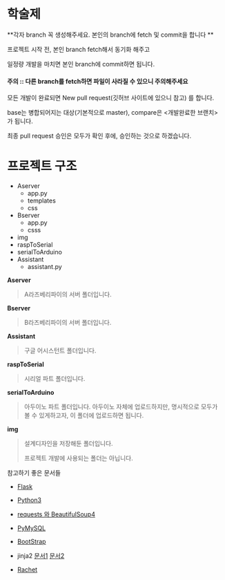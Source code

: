# 학술제


**각자 branch 꼭 생성해주세요. 본인의 branch에 fetch 및 commit을 합니다 **

프로젝트 시작 전, 본인 branch fetch해서 동기화 해주고

일정량 개발을 마치면 본인 branch에 commit하면 됩니다. 

#### **주의 :: 다른 branch를 fetch하면 파일이 사라질 수 있으니 주의해주세요**



모든 개발이 완료되면 New pull request(깃허브 사이트에 있으니 참고) 를 합니다.

base는 병합되어지는 대상(기본적으로 master), compare은 <개발완료한 브랜치> 가 됩니다.



최종 pull request 승인은 모두가 확인 후에, 승인하는 것으로 하겠습니다. 



 # 프로젝트 구조

- Aserver
  - app.py
  - templates
  - css
- Bserver
  - app.py
  - csss
- img
- raspToSerial
- serialToArduino
- Assistant
  - assistant.py

**Aserver**

> A라즈베리파이의 서버 폴더입니다.



**Bserver**

> B라즈베리파이의 서버 폴더입니다.



**Assistant**
> 구글 어시스턴트 폴더입니다.



**raspToSerial**
> 시리얼 파트 폴더입니다.



**serialToArduino**
> 아두이노 파트 폴더입니다.
> 아두이노 자체에 업로드하지만, 명시적으로 모두가 볼 수 있게하고자,
> 이 폴더에 업로드하면 됩니다.



**img**

> 설계디자인을 저장해둔 폴더입니다.
>
> 프로젝트 개발에 사용되는 폴더는 아닙니다.


참고하기 좋은 문서들

* [Flask](https://mooneegee.blogspot.com/2017/10/python-flask.html)
* [Python3](https://wikidocs.net/book/1)
* [requests 와 BeautifulSoup4](https://beomi.github.io/2017/01/20/HowToMakeWebCrawler/)
* [PyMySQL](https://parkminkyu.github.io/python/flask/05-python-flask.html)



* [BootStrap](http://getbootstrap.com/docs/4.1/getting-started/introduction/)
* jinja2   [문서1](http://jinja.pocoo.org/docs/2.10/templates/) [문서2](http://flask.pocoo.org/docs/1.0/templating/)
* [Rachet](http://goratchet.com/components/)
